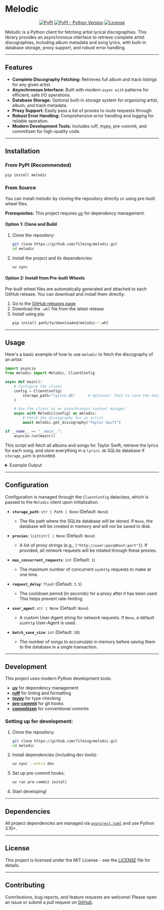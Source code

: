 # Melodic

<p align="center">
  <a href="https://pypi.org/project/melodic/"><img alt="PyPI" src="https://img.shields.io/pypi/v/melodic?color=blue"></a>
  <a href="https://pypi.org/project/melodic/"><img alt="PyPI - Python Version" src="https://img.shields.io/pypi/pyversions/melodic"></a>
  <a href="https://opensource.org/licenses/MIT"><img alt="License" src="https://img.shields.io/badge/License-MIT-yellow.svg"></a>
</p>

Melodic is a Python client for fetching artist lyrical discographies. This library provides an asynchronous interface to retrieve complete artist discographies, including album metadata and song lyrics, with built-in database storage, proxy support, and robust error handling.

---

## Features

- **Complete Discography Fetching:** Retrieves full album and track listings for any given artist.
- **Asynchronous Interface:** Built with modern `async with` patterns for efficient, safe I/O operations.
- **Database Storage:** Optional built-in storage system for organizing artist, album, and track metadata.
- **Proxy Support:** Easily pass a list of proxies to route requests through.
- **Robust Error Handling:** Comprehensive error handling and logging for reliable operation.
- **Modern Development Tools:** Includes ruff, mypy, pre-commit, and commitizen for high-quality code.

---

## Installation

### From PyPI (Recommended)

```bash
pip install melodic
```

### From Source

You can install melodic by cloning the repository directly or using pre-built wheel files.

**Prerequisites:** This project requires [uv](https://github.com/astral-sh/uv) for dependency management.

#### Option 1: Clone and Build

1. Clone the repository:
   ```bash
   git clone https://github.com/filming/melodic.git
   cd melodic
   ```

2. Install the project and its dependencies:
   ```bash
   uv sync
   ```

#### Option 2: Install from Pre-built Wheels

Pre-built wheel files are automatically generated and attached to each GitHub release. You can download and install them directly:

1. Go to the [GitHub releases page](https://github.com/filming/melodic/releases)
2. Download the `.whl` file from the latest release
3. Install using pip:
   ```bash
   pip install path/to/downloaded/melodic-*.whl
   ```

---

## Usage

Here's a basic example of how to use `melodic` to fetch the discography of an artist:

```python
import asyncio
from melodic import Melodic, ClientConfig

async def main():
    # Configure the client
    config = ClientConfig(
        storage_path="lyrics.db"      # Optional: Path to save the database
    )

    # Use the client as an asynchronous context manager
    async with Melodic(config) as melodic:
        # Fetch the discography for an artist
        await melodic.get_discography("Taylor Swift")

if __name__ == "__main__":
    asyncio.run(main())
```

This script will fetch all albums and songs for Taylor Swift, retrieve the lyrics for each song, and store everything in a `lyrics.db` SQLite database if `storage_path` is provided.

<details>
<summary>Example Output</summary>

```
[2025-08-15 01:07:45] root                                INFO     [setup_logging:42] Logging configured. File level: None, Console level: DEBUG
[2025-08-15 01:07:45] melodic.client                      INFO     [__init__:52] Melodic instance has been initialized.
[2025-08-15 01:07:45] melodic.network.manager             DEBUG    [start_session:79] aiohttp.ClientSession started.
[2025-08-15 01:07:45] melodic.storage.sqlite              DEBUG    [initialize:39] SQLite database initialized at devarea/lyrics.db.
[2025-08-15 01:07:45] melodic.client                      DEBUG    [__aenter__:65] Melodic context entered and resources initialized.
[2025-08-15 01:07:45] melodic.client                      INFO     [get_discography:101] Fetching discography for artist: 'taYLor   SwiFt'
[2025-08-15 01:07:45] melodic.network.manager             DEBUG    [get:142] Requesting URL: https://www.azlyrics.com/t/taylorswift.html via proxy: http://45.201.11.3:3129
[2025-08-15 01:07:45] melodic.client                      INFO     [get_discography:125] Processing song batch 1-20 of 468...
...
...
[2025-08-15 01:08:22] melodic.storage.sqlite              INFO     [save_songs:74] Attempted to save 7 songs to the database.
[2025-08-15 01:08:22] melodic.client                      INFO     [get_discography:144] Successfully fetched 396/468 song lyrics for 'taYLor   SwiFt'.
[2025-08-15 01:08:22] melodic.network.manager             DEBUG    [close_session:86] aiohttp.ClientSession closed.
[2025-08-15 01:08:22] melodic.storage.sqlite              DEBUG    [close:46] SQLite database connection closed.
[2025-08-15 01:08:22] melodic.client                      DEBUG    [__aexit__:79] Melodic context exited and resources closed.
```

</details>

---

## Configuration

Configuration is managed through the `ClientConfig` dataclass, which is passed to the `Melodic` client upon initialization.

- **`storage_path`**: `str | Path | None` (Default: `None`)
  - The file path where the SQLite database will be stored. If `None`, the database will be created in memory and will not be saved to disk.

- **`proxies`**: `list[str] | None` (Default: `None`)
  - A list of proxy strings (e.g., `["http://user:pass@host:port"]`). If provided, all network requests will be rotated through these proxies.

- **`max_concurrent_requests`**: `int` (Default: `1`)
  - The maximum number of concurrent `aiohttp` requests to make at one time.

- **`request_delay`**: `float` (Default: `3.5`)
  - The cooldown period (in seconds) for a proxy after it has been used. This helps prevent rate-limiting.

- **`user_agent`**: `str | None` (Default: `None`)
  - A custom User-Agent string for network requests. If `None`, a default `aiohttp` User-Agent is used.

- **`batch_save_size`**: `int` (Default: `20`)
  - The number of songs to accumulate in memory before saving them to the database in a single transaction.


---

## Development

This project uses modern Python development tools:

- **[uv](https://github.com/astral-sh/uv)** for dependency management
- **[ruff](https://github.com/astral-sh/ruff)** for linting and formatting
- **[mypy](https://mypy.readthedocs.io/)** for type checking
- **[pre-commit](https://pre-commit.com/)** for git hooks
- **[commitizen](https://commitizen-tools.github.io/commitizen/)** for conventional commits

### Setting up for development:

1. Clone the repository:
   ```bash
   git clone https://github.com/filming/melodic.git
   cd melodic
   ```

2. Install dependencies (including dev tools):
   ```bash
   uv sync --extra dev
   ```

3. Set up pre-commit hooks:
   ```bash
   uv run pre-commit install
   ```

4. Start developing!

---

## Dependencies

All project dependencies are managed via [`pyproject.toml`](pyproject.toml) and use Python 3.10+.

---

## License

This project is licensed under the MIT License - see the [LICENSE](LICENSE) file for details.

---

## Contributing

Contributions, bug reports, and feature requests are welcome!
Please open an issue or submit a pull request on [GitHub](https://github.com/filming/melodic).
